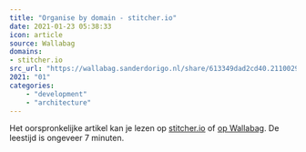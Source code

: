 ```yaml
---
title: "Organise by domain - stitcher.io"
date: 2021-01-23 05:38:33
icon: article
source: Wallabag
domains:
- stitcher.io
src_url: "https://wallabag.sanderdorigo.nl/share/613349dad2cd40.21100297"
2021: "01"
categories:
    - "development"
    - "architecture"
---
```

Het oorspronkelijke artikel kan je lezen op [stitcher.io](https://stitcher.io/blog/organise-by-domain) of [op Wallabag](https://wallabag.sanderdorigo.nl/share/613349dad2cd40.21100297). De leestijd is ongeveer 7 minuten.